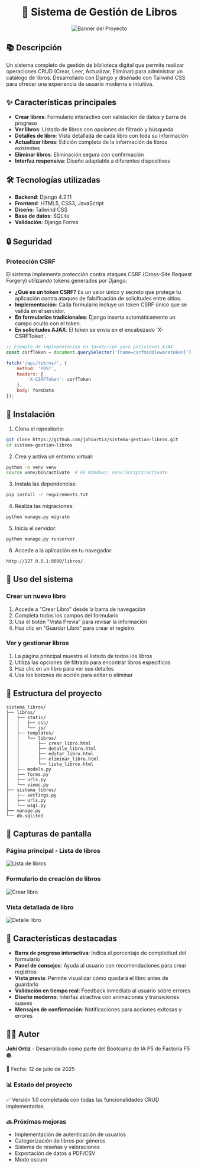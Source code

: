 <h1 align="center"> 📖 Sistema de Gestión de Libros</h1>

<p align="center">
  <img src="https://media2.giphy.com/media/v1.Y2lkPTc5MGI3NjExMGFha3F3aW5jZGE1dm5ldXNyaDB6MXh4Z2JvNGk5NTZrcXhyZTUzbCZlcD12MV9pbnRlcm5hbF9naWZfYnlfaWQmY3Q9Zw/3ohzdJvcwUTTv5BvoI/giphy.gif" alt="Banner del Proyecto">
</p>

## 📚 Descripción

Un sistema completo de gestión de biblioteca digital que permite realizar operaciones CRUD (Crear, Leer, Actualizar, Eliminar) para administrar un catálogo de libros. Desarrollado con Django y diseñado con Tailwind CSS para ofrecer una experiencia de usuario moderna e intuitiva.

## ✨ Características principales

- **Crear libros**: Formulario interactivo con validación de datos y barra de progreso
- **Ver libros**: Listado de libros con opciones de filtrado y búsqueda
- **Detalles de libro**: Vista detallada de cada libro con toda su información
- **Actualizar libros**: Edición completa de la información de libros existentes
- **Eliminar libros**: Eliminación segura con confirmación
- **Interfaz responsiva**: Diseño adaptable a diferentes dispositivos

## 🛠️ Tecnologías utilizadas

- **Backend**: Django 4.2.11
- **Frontend**: HTML5, CSS3, JavaScript
- **Diseño**: Tailwind CSS
- **Base de datos**: SQLite
- **Validación**: Django Forms

## 🔒 Seguridad

### Protección CSRF
El sistema implementa protección contra ataques CSRF (Cross-Site Request Forgery) utilizando tokens generados por Django:

- **¿Qué es un token CSRF?** Es un valor único y secreto que protege tu aplicación contra ataques de falsificación de solicitudes entre sitios.
- **Implementación**: Cada formulario incluye un token CSRF único que se valida en el servidor.
- **En formularios tradicionales**: Django inserta automáticamente un campo oculto con el token.
- **En solicitudes AJAX**: El token se envía en el encabezado 'X-CSRFToken'.

```javascript
// Ejemplo de implementación en JavaScript para peticiones AJAX
const csrfToken = document.querySelector('[name=csrfmiddlewaretoken]').value;

fetch('/api/libros/', {
    method: 'POST',
    headers: {
        'X-CSRFToken': csrfToken
    },
    body: formData
});
```

## 🚀 Instalación

1. Clona el repositorio:
```bash
git clone https://github.com/johiortiz/sistema-gestion-libros.git
cd sistema-gestion-libros
```

2. Crea y activa un entorno virtual:
```bash
python -m venv venv
source venv/bin/activate  # En Windows: venv\Scripts\activate
```

3. Instala las dependencias:
```bash
pip install -r requirements.txt
```

4. Realiza las migraciones:
```bash
python manage.py migrate
```

5. Inicia el servidor:
```bash
python manage.py runserver
```

6. Accede a la aplicación en tu navegador:
```
http://127.0.0.1:8000/libros/
```

## 📝 Uso del sistema

### Crear un nuevo libro

1. Accede a "Crear Libro" desde la barra de navegación
2. Completa todos los campos del formulario
3. Usa el botón "Vista Previa" para revisar la información
4. Haz clic en "Guardar Libro" para crear el registro

### Ver y gestionar libros

1. La página principal muestra el listado de todos los libros
2. Utiliza las opciones de filtrado para encontrar libros específicos
3. Haz clic en un libro para ver sus detalles
4. Usa los botones de acción para editar o eliminar

## 📂 Estructura del proyecto

```
sistema_libros/
├── libros/
│   ├── static/
│   │   ├── css/
│   │   └── js/
│   ├── templates/
│   │   └── libros/
│   │       ├── crear_libro.html
│   │       ├── detalle_libro.html
│   │       ├── editar_libro.html
│   │       ├── eliminar_libro.html
│   │       └── lista_libros.html
│   ├── models.py
│   ├── forms.py
│   ├── urls.py
│   └── views.py
├── sistema_libros/
│   ├── settings.py
│   ├── urls.py
│   └── wsgi.py
├── manage.py
└── db.sqlite3
```

## 📸 Capturas de pantalla

### Página principal - Lista de libros
![Lista de libros](https://via.placeholder.com/800x450/e0e0e0/333333?text=Lista+de+Libros)

### Formulario de creación de libros
![Crear libro](https://via.placeholder.com/800x450/e0e0e0/333333?text=Crear+Libro)

### Vista detallada de libro
![Detalle libro](https://via.placeholder.com/800x450/e0e0e0/333333?text=Detalle+Libro)

## 🌟 Características destacadas

- **Barra de progreso interactiva**: Indica el porcentaje de completitud del formulario
- **Panel de consejos**: Ayuda al usuario con recomendaciones para crear registros
- **Vista previa**: Permite visualizar cómo quedará el libro antes de guardarlo
- **Validación en tiempo real**: Feedback inmediato al usuario sobre errores
- **Diseño moderno**: Interfaz atractiva con animaciones y transiciones suaves
- **Mensajes de confirmación**: Notificaciones para acciones exitosas y errores

## 👨‍💻 Autor

**Johi Ortiz** - Desarrollado como parte del Bootcamp de IA P5 de Factoria F5🟠.

📆 Fecha: 12 de julio de 2025


### 📊 Estado del proyecto

✅ Versión 1.0 completada con todas las funcionalidades CRUD implementadas.

### 🔜 Próximas mejoras

- Implementación de autenticación de usuarios
- Categorización de libros por géneros
- Sistema de reseñas y valoraciones
- Exportación de datos a PDF/CSV
- Modo oscuro
